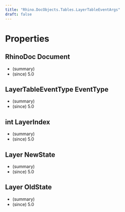 ```yaml
---
title: "Rhino.DocObjects.Tables.LayerTableEventArgs"
draft: false
---
```


# Properties
## RhinoDoc Document
- (summary) 
- (since) 5.0
## LayerTableEventType EventType
- (summary) 
- (since) 5.0
## int LayerIndex
- (summary) 
- (since) 5.0
## Layer NewState
- (summary) 
- (since) 5.0
## Layer OldState
- (summary) 
- (since) 5.0
